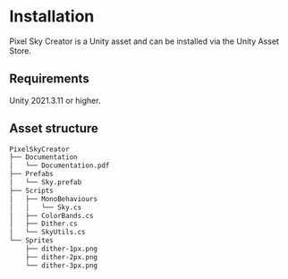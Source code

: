 # Installation

Pixel Sky Creator is a Unity asset and can be installed via the Unity Asset Store.


## Requirements

Unity 2021.3.11 or higher.


## Asset structure

```bash
PixelSkyCreator
├── Documentation
│   └── Documentation.pdf
├── Prefabs
│   └── Sky.prefab
├── Scripts
│   ├── MonoBehaviours
│   │   └── Sky.cs
│   ├── ColorBands.cs
│   ├── Dither.cs
│   └── SkyUtils.cs
└── Sprites
    ├── dither-1px.png
    ├── dither-2px.png
    └── dither-3px.png
```
